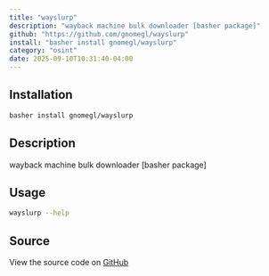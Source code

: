 ```yaml
---
title: "wayslurp"
description: "wayback machine bulk downloader [basher package]"
github: "https://github.com/gnomegl/wayslurp"
install: "basher install gnomegl/wayslurp"
category: "osint"
date: 2025-09-10T10:31:40-04:00
---
```


## Installation

```bash
basher install gnomegl/wayslurp
```

## Description

wayback machine bulk downloader [basher package]

## Usage

```bash
wayslurp --help
```

## Source

View the source code on [GitHub](https://github.com/gnomegl/wayslurp)
